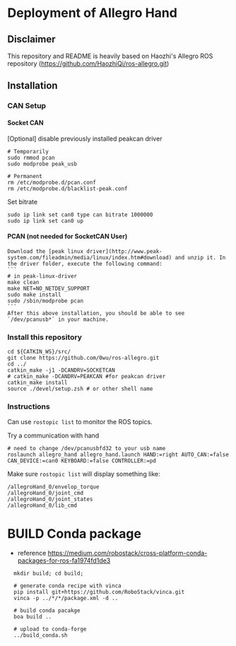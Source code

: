 # Deployment of Allegro Hand

## Disclaimer

This repository and README is heavily based on Haozhi's Allegro ROS repository (https://github.com/HaozhiQi/ros-allegro.git)

## Installation

### CAN Setup

#### Socket CAN
  [Optional] disable previously installed peakcan driver
  ```
  # Temporarily
  sudo rmmod pcan
  sudo modprobe peak_usb

  # Permanent
  rm /etc/modprobe.d/pcan.conf
  rm /etc/modprobe.d/blacklist-peak.conf
  ```

  Set bitrate
  ```
  sudo ip link set can0 type can bitrate 1000000
  sudo ip link set can0 up
  ```


#### PCAN (not needed for SocketCAN User)

    Download the [peak linux driver](http://www.peak-system.com/fileadmin/media/linux/index.htm#download) and unzip it. In the driver folder, execute the following command:
    ```
    # in peak-linux-driver
    make clean
    make NET=NO_NETDEV_SUPPORT
    sudo make install
    sudo /sbin/modprobe pcan
    ```
    After this above installation, you should be able to see `/dev/pcanusb*` in your machine.


### Install this repository

```
cd ${CATKIN_WS}/src/
git clone https://github.com/0wu/ros-allegro.git
cd ../
catkin_make -j1 -DCANDRV=SOCKETCAN
# catkin_make -DCANDRV=PEAKCAN #for peakcan driver
catkin_make install
source ./devel/setup.zsh # or other shell name
```

### Instructions

Can use `rostopic list` to monitor the ROS topics.

Try a communication with hand
```
# need to change /dev/pcanusbfd32 to your usb name
roslaunch allegro_hand allegro_hand.launch HAND:=right AUTO_CAN:=false CAN_DEVICE:=can0 KEYBOARD:=false CONTROLLER:=pd
```

Make sure `rostopic list` will display something like:
```shell
/allegroHand_0/envelop_torque
/allegroHand_0/joint_cmd
/allegroHand_0/joint_states
/allegroHand_0/lib_cmd
```

# BUILD Conda package
* reference https://medium.com/robostack/cross-platform-conda-packages-for-ros-fa1974fd1de3

```
  mkdir build; cd build;

  # generate conda recipe with vinca
  pip install git+https://github.com/RoboStack/vinca.git
  vinca -p ../*/*/package.xml -d ..

  # build conda pacakge
  boa build ..

  # upload to conda-forge
  ../build_conda.sh
```
